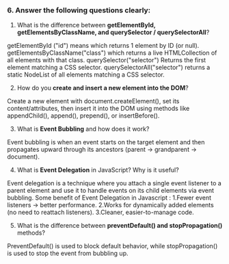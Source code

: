 
### 6. Answer the following questions clearly:

1. What is the difference between **getElementById, getElementsByClassName, and querySelector / querySelectorAll**?
<!-- 1.Ans:  -->
getElementById ("id") means which  returns 1 element by ID (or null).
getElementsByClassName("class") which  returns a live HTMLCollection of all elements with that class.
querySelector("selector")  Returns the first element matching a CSS selector.
querySelectorAll("selector")  returns a static NodeList of all elements matching a CSS selector.



2. How do you **create and insert a new element into the DOM**?
<!-- 2.Ans: -->
Create a new element with document.createElement(), set its content/attributes, then insert it into the DOM using methods like appendChild(), append(), prepend(), or insertBefore().


3. What is **Event Bubbling** and how does it work?
<!-- 3.Ans: -->
Event bubbling is when an event starts on the target element and then propagates upward through its ancestors (parent → grandparent → document).


4. What is **Event Delegation** in JavaScript? Why is it useful?
<!-- 4.Ans: -->
Event delegation is a technique where you attach a single event listener to a parent element and use it to handle events on its child elements via event bubbling.
Some benefit of Event Delegation in Javascript :
1.Fewer event listeners → better performance.
2.Works for dynamically added elements (no need to reattach listeners).
3.Cleaner, easier-to-manage code.


5. What is the difference between **preventDefault() and stopPropagation()** methods?
<!-- 5.Ans: -->
PreventDefault()  is used to block default behavior, while 
stopPropagation() is used to stop the event from bubbling up.













